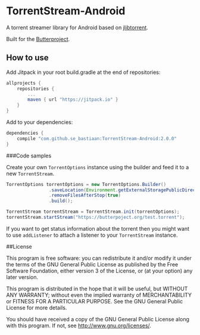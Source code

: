 TorrentStream-Android
======

A torrent streamer library for Android based on [jlibtorrent](https://github.com/frostwire/frostwire-jlibtorrent).

Built for the [Butterproject](https://github.com/butterproject/butter-android).

## How to use

Add Jitpack in your root build.gradle at the end of repositories:
```groovy
allprojects {
    repositories {
        ...
        maven { url "https://jitpack.io" }
    }
}
```

Add to your dependencies:

```groovy
dependencies {
    compile "com.github.se_bastiaan:TorrentStream-Android:2.0.0"
}
```

###Code samples

Create your own `TorrentOptions` instance using the builder and feed it to a new `TorrentStream`.

```java
TorrentOptions torrentOptions = new TorrentOptions.Builder()
                .saveLocation(Environment.getExternalStoragePublicDirectory(Environment.DIRECTORY_DOWNLOADS))
                .removeFilesAfterStop(true)
                .build();

TorrentStream torrentStream = TorrentStream.init(torrentOptions);
torrentStream.startStream("https://butterpoject.org/test.torrent");
```

If you want to get status information about the torrent then you might want to use `addListener` to attach a listener to your `TorrentStream` instance.

##License

This program is free software: you can redistribute it and/or modify it under the terms of the GNU General Public License as published by the Free Software Foundation, either version 3 of the License, or (at your option) any later version.

This program is distributed in the hope that it will be useful, but WITHOUT ANY WARRANTY; without even the implied warranty of MERCHANTABILITY or FITNESS FOR A PARTICULAR PURPOSE.  See the GNU General Public License for more details.

You should have received a copy of the GNU General Public License along with this program.  If not, see http://www.gnu.org/licenses/.